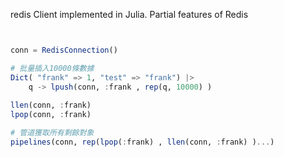 redis Client implemented in Julia.  Partial features of Redis

```julia


conn = RedisConnection()

# 批量插入10000條數據
Dict( "frank" => 1, "test" => "frank") |> 
    q -> lpush(conn, :frank , rep(q, 10000) )
    
llen(conn, :frank)
lpop(conn, :frank)

# 管道獲取所有剩餘對象
pipelines(conn, rep(lpop(:frank) , llen(conn, :frank) )...)

```
